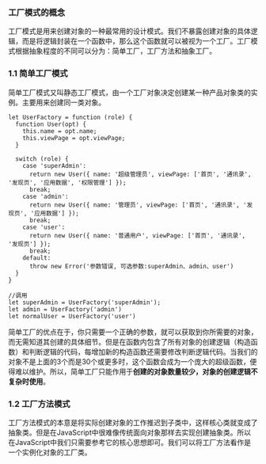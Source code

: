 ### **工厂模式的概念**

工厂模式是用来创建对象的一种最常用的设计模式。我们不暴露创建对象的具体逻辑，而是将逻辑封装在一个函数中，那么这个函数就可以被视为一个工厂。工厂模式根据抽象程度的不同可以分为：简单工厂，工厂方法和抽象工厂。

### 1.1 简单工厂模式

简单工厂模式又叫静态工厂模式，由一个工厂对象决定创建某一种产品对象类的实例。主要用来创建同一类对象。

```
let UserFactory = function (role) {
  function User(opt) {
    this.name = opt.name;
    this.viewPage = opt.viewPage;
  }

  switch (role) {
    case 'superAdmin':
      return new User({ name: '超级管理员', viewPage: ['首页', '通讯录', '发现页', '应用数据', '权限管理'] });
      break;
    case 'admin':
      return new User({ name: '管理员', viewPage: ['首页', '通讯录', '发现页', '应用数据'] });
      break;
    case 'user':
      return new User({ name: '普通用户', viewPage: ['首页', '通讯录', '发现页'] });
      break;
    default:
      throw new Error('参数错误, 可选参数:superAdmin、admin、user')
  }
}

//调用
let superAdmin = UserFactory('superAdmin');
let admin = UserFactory('admin') 
let normalUser = UserFactory('user')
```

简单工厂的优点在于，你只需要一个正确的参数，就可以获取到你所需要的对象，而无需知道其创建的具体细节。但是在函数内包含了所有对象的创建逻辑（构造函数）和判断逻辑的代码，每增加新的构造函数还需要修改判断逻辑代码。当我们的对象不是上面的3个而是30个或更多时，这个函数会成为一个庞大的超级函数，便得难以维护。所以，简单工厂只能作用于**创建的对象数量较少，对象的创建逻辑不复杂时使用**。

### 1.2 工厂方法模式

工厂方法模式的本意是将实际创建对象的工作推迟到子类中，这样核心类就变成了抽象类。但是在JavaScript中很难像传统面向对象那样去实现创建抽象类。所以在JavaScript中我们只需要参考它的核心思想即可。我们可以将工厂方法看作是一个实例化对象的工厂类。

